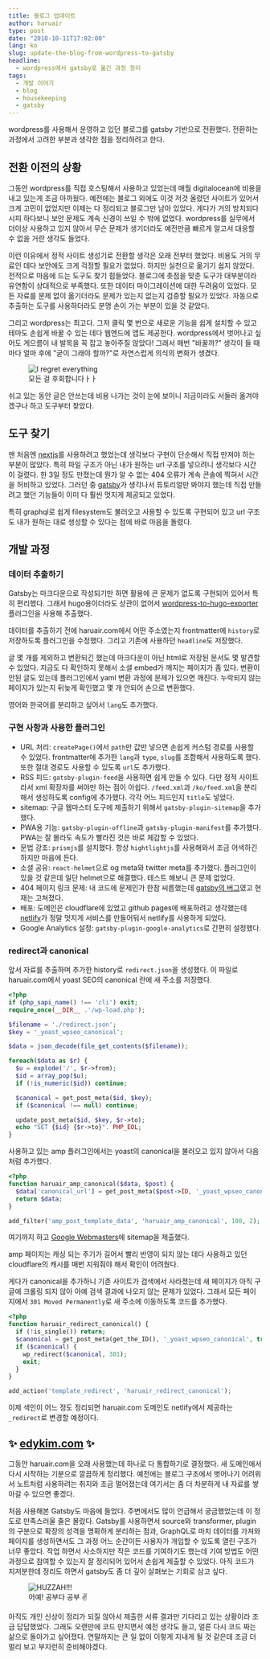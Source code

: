 ```yaml
---
title: 블로그 업데이트
author: haruair
type: post
date: "2018-10-11T17:02:00"
lang: ko
slug: update-the-blog-from-wordpress-to-gatsby
headline:
  - wordpress에서 gatsby로 옮긴 과정 정리 
tags:
  - 개발 이야기
  - blog
  - housekeeping
  - gatsby
---
```


wordpress를 사용해서 운영하고 있던 블로그를 gatsby 기반으로 전환했다. 전환하는 과정에서 고려한 부분과 생각한 점을 정리하려고 한다.

## 전환 이전의 상황

그동안 wordpress를 직접 호스팅해서 사용하고 있었는데 매월 digitalocean에 비용을 내고 있는게 조금 아까웠다. 예전에는 블로그 외에도 이것 저것 올렸던 사이트가 있어서 크게 고민이 없었지만 이제는 다 정리되고 블로그만 남아 있었다. 게다가 거의 방치되다시피 하다보니 보안 문제도 계속 신경이 쓰일 수 밖에 없었다. wordpress를 실무에서 더이상 사용하고 있지 않아서 무슨 문제가 생기더라도 예전만큼 빠르게 알고서 대응할 수 없을 거란 생각도 들었다.

이런 이유에서 정적 사이트 생성기로 전환할 생각은 오래 전부터 했었다. 비용도 거의 무료인 데다 보안에도 크게 걱정할 필요가 없었다. 하지만 실천으로 옮기기 쉽지 않았다. 전적으로 마음에 드는 도구도 찾기 힘들었다. 블로그에 촛점을 맞춘 도구가 대부분이라 유연함이 상대적으로 부족했다. 또한 데이터 마이그레이션에 대한 두려움이 있었다. 모든 자료를 문제 없이 옮기더라도 문제가 있는지 없는지 검증할 필요가 있었다. 자동으로 추출하는 도구를 사용하더라도 분명 손이 가는 부분이 있을 것 같았다.

그리고 wordpress는 최고다. 그저 클릭 몇 번으로 새로운 기능을 쉽게 설치할 수 있고 테마도 손쉽게 바꿀 수 있는 데다 웹엔드에 앱도 제공한다. wordpress에서 벗어나고 싶어도 게으름이 내 발목을 꼭 잡고 놓아주질 않았다! 그래서 매번 "바꿀까?" 생각이 들 때마다 얼마 후에 "굳이 그래야 할까?"로 자연스럽게 의식의 변화가 생겼다.

<figure class="image-giphy">
<img src="https://media.giphy.com/media/wEzqTDvpOlxss/giphy.gif" alt="I regret everything" />
<figcaption>모든 걸 후회합니다ㅏㅏ</figcaption>
</figure>

쉬고 있는 동안 글은 안쓰는데 비용 나가는 것이 눈에 보이니 지금이라도 서둘러 옮겨야겠구나 하고 도구부터 찾았다.

## 도구 찾기

맨 처음엔 [nextjs](http://nextjs.org)를 사용하려고 했었는데 생각보다 구현이 단순해서 직접 만져야 하는 부분이 많았다. 특히 파일 구조가 아닌 내가 원하는 url 구조를 넣으려니 생각보다 시간이 걸렸다. 한 3일 정도 만졌는데 뭔가 알 수 없는 404 오류가 계속 콘솔에 찍혀서 시간을 허비하고 있었다. 그러던 중 [gatsby](https://gatsbyjs.org)가 생각나서 튜토리얼만 봐야지 했는데 직접 만들려고 했던 기능들이 이미 다 훨씬 멋지게 제공되고 있었다.

특히 graphql로 쉽게 filesystem도 불러오고 사용할 수 있도록 구현되어 있고 url 구조도 내가 원하는 대로 생성할 수 있다는 점에 바로 마음을 돌렸다.

## 개발 과정

### 데이터 추출하기

Gatsby는 마크다운으로 작성되기만 하면 활용에 큰 문제가 없도록 구현되어 있어서 특히 편리했다. 그래서 hugo용이더라도 상관이 없어서 [wordpress-to-hugo-exporter](https://github.com/SchumacherFM/wordpress-to-hugo-exporter) 플러그인을 사용해 추출했다.

데이터를 추출하기 전에 haruair.com에서 어떤 주소였는지 frontmatter에 `history`로 저장하도록 플러그인을 수정했다. 그리고 기존에 사용하던 `headline`도 저장했다.

글 몇 개를 제외하고 변환되긴 했는데 마크다운이 아닌 html로 저장된 문서도 몇 발견할 수 있었다. 지금도 다 확인하지 못해서 소셜 embed가 깨지는 페이지가 좀 있다. 변환이 안된 글도 있는데 플러그인에서 yaml 변환 과정에 문제가 있으면 깨진다. 누락되지 않는 페이지가 있는지 뒤늦게 확인했고 몇 개 안되어 손으로 변환했다.

영어와 한국어를 분리하고 싶어서 `lang`도 추가했다.

### 구현 사항과 사용한 플러그인

- URL 처리: `createPage()`에서 `path`만 값만 넣으면 손쉽게 커스텀 경로를 사용할 수 있었다. frontmatter에 추가한 `lang`과 `type`, `slug`를 조합해서 사용하도록 했다. 또한 절대 경로도 사용할 수 있도록 `url`도 추가했다.
- RSS 피드: `gatsby-plugin-feed`을 사용하면 쉽게 만들 수 있다. 다만 정적 사이트라서 xml 확장자를 써야만 하는 점이 아쉽다. `/feed.xml`과 `/ko/feed.xml`을 분리해서 생성하도록 config에 추가했다. 각각 어느 피드인지 `title`도 넣었다.
- sitemap: 구글 웹마스터 도구에 제출하기 위해서 `gatsby-plugin-sitemap`을 추가했다.
- PWA용 기능: `gatsby-plugin-offline`과 `gatsby-plugin-manifest`를 추가했다. PWA는 잘 몰라도 속도가 빨라진 것은 바로 체감할 수 있었다.
- 문법 강조: `prismjs`를 설치했다. 항상 `hightlightjs`를 사용해와서 조금 어색하긴 하지만 마음에 든다.
- 소셜 공유: `react-helmet`으로 og meta와 twitter meta를 추가했다. 플러그인이 있을 것 같은데 일단 helmet으로 해결했다. 테스트 해보니 큰 문제 없었다.
- 404 페이지 링크 문제: 내 코드에 문제인가 한참 씨름했는데 [gatsby의 버그](https://github.com/gatsbyjs/gatsby/issues/8574)였고 현재는 고쳐졌다.
- 배포: 도메인은 cloudflare에 있었고 github pages에 배포하려고 생각했는데 [netlify](https://www.netlify.com/)가 정말 멋지게 서비스를 만들어둬서 netlify를 사용하게 되었다.
- Google Analytics 설정: `gatsby-plugin-google-analytics`로 간편히 설정했다.

### redirect과 canonical

앞서 자료를 추출하며 추가한 history로 `redirect.json`을 생성했다. 이 파일로 haruair.com에서 yoast SEO의 canonical 란에 새 주소를 저장했다.

```php
<?php
if (php_sapi_name() !== 'cli') exit;
require_once(__DIR__ .'/wp-load.php');

$filename = './redirect.json';
$key = '_yoast_wpseo_canonical';

$data = json_decode(file_get_contents($filename));

foreach($data as $r) {
  $u = explode('/', $r->from);
  $id = array_pop($u);
  if (!is_numeric($id)) continue;

  $canonical = get_post_meta($id, $key);
  if ($canonical !== null) continue;

  update_post_meta($id, $key, $r->to);
  echo "SET {$id} {$r->to}". PHP_EOL;
}
```

사용하고 있는 amp 플러그인에서는 yoast의 canonical을 불러오고 있지 않아서 다음처럼 추가했다.

```php
<?php
function haruair_amp_canonical($data, $post) {
  $data['canonical_url'] = get_post_meta($post->ID, '_yoast_wpseo_canonical', true);
  return $data;
}

add_filter('amp_post_template_data', 'haruair_amp_canonical', 100, 2);
```

여기까지 하고 [Google Webmasters](https://www.google.com/webmasters/)에 sitemap을 제출했다.

amp 페이지는 캐싱 되는 주기가 길어서 빨리 반영이 되지 않는 데다 사용하고 있던 cloudflare의 캐시를 매번 지워줘야 해서 확인이 어려웠다.

게다가 canonical을 추가하니 기존 사이트가 검색에서 사라졌는데 새 페이지가 아직 구글에 크롤링 되지 않아 아예 검색 결과에 나오지 않는 문제가 있었다. 그래서 모든 페이지에서 `301 Moved Permanently`로 새 주소에 이동하도록 코드를 추가했다.

```php
<?php
function haruair_redirect_canonical() {
  if (!is_single()) return;
  $canonical = get_post_meta(get_the_ID(), '_yoast_wpseo_canonical', true);
  if ($canonical) {
    wp_redirect($canonical, 301);
    exit;
  }
}

add_action('template_redirect', 'haruair_redirect_canonical');
```

이제 색인이 어느 정도 정리되면 haruair.com 도메인도 netlify에서 제공하는 `_redirect`로 변경할 예정이다.

## ✨ [edykim.com](https://github.com/edykim/edykim.com) ✨

그동안 haruair.com을 오래 사용했는데 하나로 다 통합하기로 결정했다. 새 도메인에서 다시 시작하는 기분으로 깔끔하게 정리했다. 예전에는 블로그 구조에서 벗어나기 어려워서 노트처럼 사용하려는 취지와 조금 멀어졌는데 여기서는 좀 더 차분하게 내 자료를 쌓아갈 수 있으면 좋겠다.

처음 사용해본 Gatsby도 마음에 들었다. 주변에서도 많이 언급해서 궁금했었는데 이 정도로 만족스러울 줄은 몰랐다. Gatsby를 사용하면서 source와 transformer, plugin의 구분으로 확장의 성격을 명확하게 분리하는 점과, GraphQL로 마치 데이터를 가져와 페이지를 생성하면서도 그 과정 어느 순간이든 사용자가 개입할 수 있도록 열린 구조가 너무 좋았다. 작업 하면서 사소하지만 작은 코드를 기여하기도 했는데 기여 방법도 어떤 과정으로 참여할 수 있는지 잘 정리되어 있어서 손쉽게 제출할 수 있었다. 아직 코드가 지저분한데 정리도 하면서 gatsby도 좀 더 깊이 살펴보는 기회로 삼고 싶다.

<figure class="image-giphy">
<img src="https://media.giphy.com/media/xUPGcoNpNgqBoqp57y/giphy.gif" alt="HUZZAH!!!" />
<figcaption>어예! 공부다 공부 ✌</figcaption>
</figure>

아직도 개인 신상이 정리가 되질 않아서 제출한 서류 결과만 기다리고 있는 상황이라 조금 답답했었다. 그래도 오랜만에 코드 만지면서 예전 생각도 들고, 얼른 다시 코드 짜는 삶으로 돌아가고 싶어졌다. 연말까지는 큰 일 없이 이렇게 지내게 될 것 같은데 조금 더 멀리 보고 부지런히 준비해야겠다.
